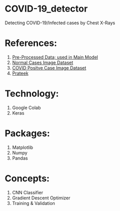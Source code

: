 # COVID-19_detector
Detecting COVID-19/Infected cases by Chest X-Rays

# References:
1. [Pre-Processed Data; used in Main Model](https://www.dropbox.com/s/7rjw6oet4za01op/CovidDataset-20200427T133042Z-001.zip?dl=0)
2. [Normal Cases Image Dataset](https://www.kaggle.com/paultimothymooney/chest-xray-pneumonia)
3. [COVID Positve Case Image Dataset](https://github.com/ieee8023/covid-chestxray-dataset)
4. [Prateek](https://github.com/prateek27)

# Technology: 
1. Google Colab
2. Keras

# Packages:
1. Matplotlib
2. Numpy
3. Pandas

# Concepts:
1. CNN Classifier
2. Gradient Descent Optimizer
3. Training & Validation
